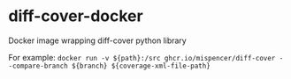 # diff-cover-docker
Docker image wrapping diff-cover python library

For example: 
`
docker run -v ${path}:/src ghcr.io/mispencer/diff-cover --compare-branch ${branch} ${coverage-xml-file-path}
`
